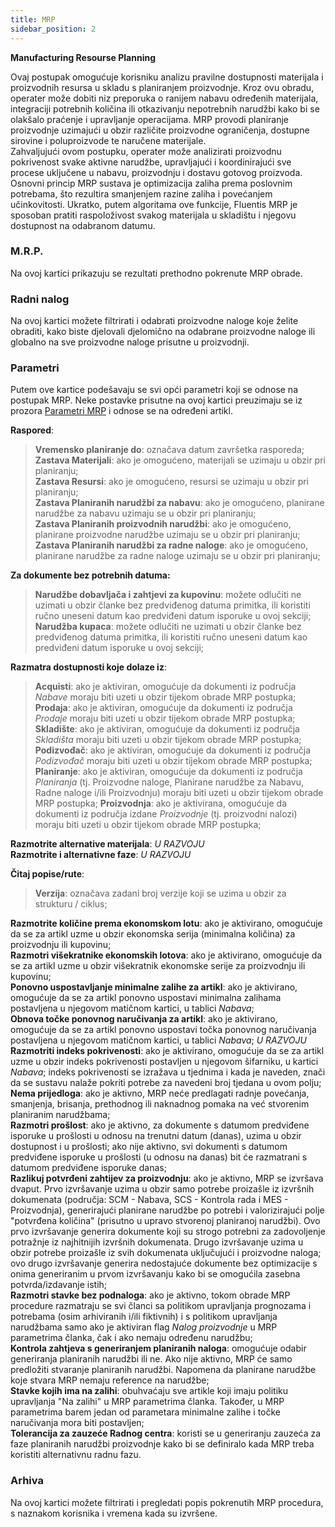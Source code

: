 ```yaml
---
title: MRP
sidebar_position: 2
---
```


**Manufacturing Resourse Planning**

Ovaj postupak omogućuje korisniku analizu pravilne dostupnosti materijala i proizvodnih resursa u skladu s planiranjem proizvodnje. Kroz ovu obradu, operater može dobiti niz preporuka o ranijem nabavu određenih materijala, integraciji potrebnih količina ili otkazivanju nepotrebnih narudžbi kako bi se olakšalo praćenje i upravljanje operacijama. MRP provodi planiranje proizvodnje uzimajući u obzir različite proizvodne ograničenja, dostupne sirovine i poluproizvode te naručene materijale.   
Zahvaljujući ovom postupku, operater može analizirati proizvodnu pokrivenost svake aktivne narudžbe, upravljajući i koordinirajući sve procese uključene u nabavu, proizvodnju i dostavu gotovog proizvoda. Osnovni princip MRP sustava je optimizacija zaliha prema poslovnim potrebama, što rezultira smanjenjem razine zaliha i povećanjem učinkovitosti. Ukratko, putem algoritama ove funkcije, Fluentis MRP je sposoban pratiti raspoloživost svakog materijala u skladištu i njegovu dostupnost na odabranom datumu.

### M.R.P.

Na ovoj kartici prikazuju se rezultati prethodno pokrenute MRP obrade.  

### Radni nalog  

Na ovoj kartici možete filtrirati i odabrati proizvodne naloge koje želite obraditi, kako biste djelovali djelomično na odabrane proizvodne naloge ili globalno na sve proizvodne naloge prisutne u proizvodnji.  

### Parametri

Putem ove kartice podešavaju se svi opći parametri koji se odnose na postupak MRP. Neke postavke prisutne na ovoj kartici preuzimaju se iz prozora [Parametri MRP](/docs/configurations/parameters/production/mrp-parameters/mrp-parameters-intro) i odnose se na određeni artikl.   

**Raspored**:   
> **Vremensko planiranje do**: označava datum završetka rasporeda;      
> **Zastava Materijali**: ako je omogućeno, materijali se uzimaju u obzir pri planiranju;      
> **Zastava Resursi**: ako je omogućeno, resursi se uzimaju u obzir pri planiranju;      
> **Zastava Planiranih narudžbi za nabavu**: ako je omogućeno, planirane narudžbe za nabavu uzimaju se u obzir pri planiranju;      
> **Zastava Planiranih proizvodnih narudžbi**:  ako je omogućeno, planirane proizvodne narudžbe uzimaju se u obzir pri planiranju;      
> **Zastava Planiranih narudžbi za radne naloge**: ako je omogućeno, planirane narudžbe za radne naloge uzimaju se u obzir pri planiranju;     

**Za dokumente bez potrebnih datuma:**    
> **Narudžbe dobavljača i zahtjevi za kupovinu**: možete odlučiti ne uzimati u obzir članke bez predviđenog datuma primitka, ili koristiti ručno uneseni datum kao predviđeni datum isporuke u ovoj sekciji;     
> **Narudžba kupaca**: možete odlučiti ne uzimati u obzir članke bez predviđenog datuma primitka, ili koristiti ručno uneseni datum kao predviđeni datum isporuke u ovoj sekciji;    

**Razmatra dostupnosti koje dolaze iz**:      
> **Acquisti**: ako je aktiviran, omogućuje da dokumenti iz područja *Nabave* moraju biti uzeti u obzir tijekom obrade MRP postupka;     
> **Prodaja**: ako je aktiviran, omogućuje da dokumenti iz područja *Prodaje* moraju biti uzeti u obzir tijekom obrade MRP postupka;      
> **Skladište**: ako je aktiviran, omogućuje da dokumenti iz područja *Skladišta* moraju biti uzeti u obzir tijekom obrade MRP postupka;     
> **Podizvođač**: ako je aktiviran, omogućuje da dokumenti iz područja *Podizvođač* moraju biti uzeti u obzir tijekom obrade MRP postupka;     
> **Planiranje**: ako je aktiviran, omogućuje da dokumenti iz područja *Planiranja* (tj. Proizvodne naloge, Planirane narudžbe za Nabavu, Radne naloge i/ili Proizvodnju) moraju biti uzeti u obzir tijekom obrade MRP postupka;
> **Proizvodnja**: ako je aktivirana, omogućuje da dokumenti iz područja izdane *Proizvodnje* (tj. proizvodni nalozi) moraju biti uzeti u obzir tijekom obrade MRP postupka;      
 
**Razmotrite alternative materijala**: *U RAZVOJU*    
**Razmotrite i alternativne faze**: *U RAZVOJU* 

**Čitaj popise/rute**:   
> **Verzija**: označava zadani broj verzije koji se uzima u obzir za strukturu / ciklus;    

**Razmotrite količine prema ekonomskom lotu**: ako je aktivirano, omogućuje da se za artikl uzme u obzir ekonomska serija (minimalna količina) za proizvodnju ili kupovinu;     
**Razmotri višekratnike ekonomskih lotova**: ako je aktivirano, omogućuje da se za artikl uzme u obzir višekratnik ekonomske serije za proizvodnju ili kupovinu;     
**Ponovno uspostavljanje minimalne zalihe za artikl**: ako je aktivirano, omogućuje da se za artikl ponovno uspostavi minimalna zalihama postavljena u njegovom matičnom kartici, u tablici *Nabava*;     
**Obnova točke ponovnog naručivanja za artikl**: ako je aktivirano, omogućuje da se za artikl ponovno uspostavi točka ponovnog naručivanja postavljena u njegovom matičnom kartici, u tablici *Nabava*; *U RAZVOJU*        
**Razmotriti indeks pokrivenosti**: ako je aktivirano, omogućuje da se za artikl uzme u obzir indeks pokrivenosti postavljen u njegovom šifarniku, u kartici *Nabava*; indeks pokrivenosti se izražava u tjednima i kada je naveden, znači da se sustavu nalaže pokriti potrebe za navedeni broj tjedana u ovom polju;     
**Nema prijedloga**: ako je aktivno, MRP neće predlagati radnje povećanja, smanjenja, brisanja, prethodnog ili naknadnog pomaka na već stvorenim planiranim narudžbama;     
**Razmotri prošlost**: ako je aktivno, za dokumente s datumom predviđene isporuke u prošlosti u odnosu na trenutni datum (danas), uzima u obzir dostupnost i u prošlosti; ako nije aktivno, svi dokumenti s datumom predviđene isporuke u prošlosti (u odnosu na danas) bit će razmatrani s datumom predviđene isporuke danas;         
**Razlikuj potvrđeni zahtijev za proizvodnju**: ako je aktivno, MRP se izvršava dvaput. Prvo izvršavanje uzima u obzir samo potrebe proizašle iz izvršnih dokumenata (područja: SCM - Nabava, SCS - Kontrola rada i MES - Proizvodnja), generirajući planirane narudžbe po potrebi i valorizirajući polje "potvrđena količina" (prisutno u upravo stvorenoj planiranoj narudžbi). Ovo prvo izvršavanje generira dokumente koji su strogo potrebni za zadovoljenje potražnje iz najhitnijih izvršnih dokumenata. Drugo izvršavanje uzima u obzir potrebe proizašle iz svih dokumenata uključujući i proizvodne naloga; ovo drugo izvršavanje generira nedostajuće dokumente bez optimizacije s onima generiranim u prvom izvršavanju kako bi se omogućila zasebna potvrda/izdavanje istih;         
**Razmotri stavke bez podnaloga**: ako je aktivno, tokom obrade MRP procedure razmatraju se svi članci sa politikom upravljanja prognozama i potrebama (osim arhiviranih i/ili fiktivnih) i s politikom upravljanja narudžbama samo ako je aktiviran flag *Nalog proizvodnje* u MRP parametrima članka, čak i ako nemaju određenu narudžbu;       
**Kontrola zahtjeva s generiranjem planiranih naloga**: omogućuje odabir generiranja planiranih narudžbi ili ne. Ako nije aktivno, MRP će samo predložiti stvaranje planiranih narudžbi. Napomena da planirane narudžbe koje stvara MRP nemaju reference na narudžbe;      
**Stavke kojih ima na zalihi**: obuhvaćaju sve artikle koji imaju politiku upravljanja "Na zalihi" u MRP parametrima članka. Također, u MRP parametrima barem jedan od parametara minimalne zalihe i točke naručivanja mora biti postavljen;      
**Tolerancija za zauzeće Radnog centra**: koristi se u generiranju zauzeća za faze planiranih narudžbi proizvodnje kako bi se definiralo kada MRP treba koristiti alternativnu radnu fazu.     

### Arhiva

Na ovoj kartici možete filtrirati i pregledati popis pokrenutih MRP procedura, s naznakom korisnika i vremena kada su izvršene.    